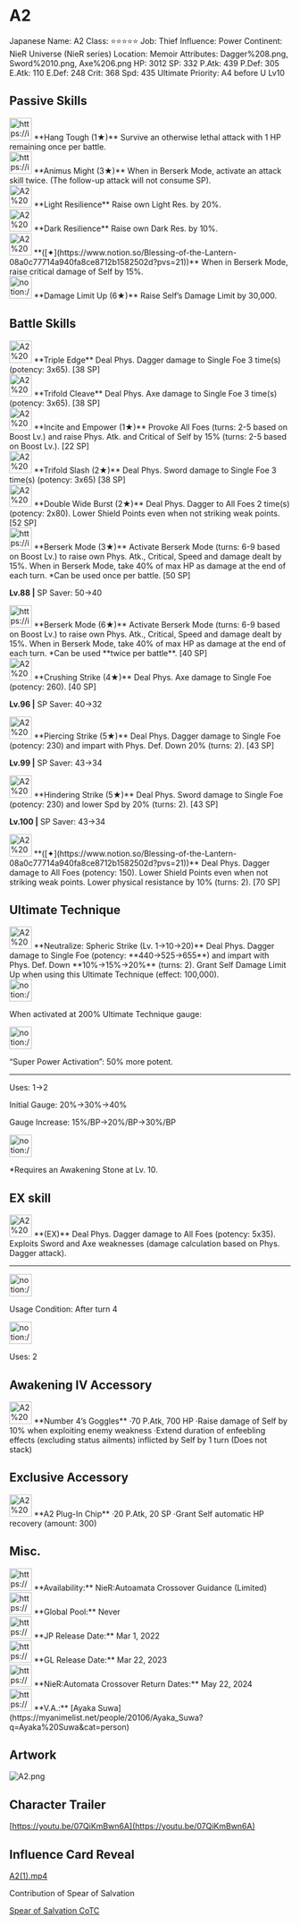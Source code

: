 # A2

Japanese Name: A2
Class: ⭐️⭐️⭐️⭐️⭐️
Job: Thief
Influence: Power
Continent: NieR Universe (NieR series)
Location: Memoir
Attributes: Dagger%208.png, Sword%2010.png, Axe%206.png
HP: 3012
SP: 332
P.Atk: 439
P.Def: 305
E.Atk: 110
E.Def: 248
Crit: 368
Spd: 435
Ultimate Priority: A4 before U Lv10

## Passive Skills

<aside>
<img src="https://img.game8.jp/6930246/2fa4ccbe0b4deace4bfec585fc84cb54.png/show" alt="https://img.game8.jp/6930246/2fa4ccbe0b4deace4bfec585fc84cb54.png/show" width="40px" /> **Hang Tough (1★)**
Survive an otherwise lethal attack with 1 HP remaining once per battle.

</aside>

<aside>
<img src="https://img.game8.jp/6974757/32d91e4cab8447d366e20e2ffc44e560.png/show" alt="https://img.game8.jp/6974757/32d91e4cab8447d366e20e2ffc44e560.png/show" width="40px" /> **Animus Might (3★)**
When in Berserk Mode, activate an attack skill twice. (The follow-up attack will not consume SP).

</aside>

<aside>
<img src="A2%208f13b80b261b41f7a5668f4c13a99e69/Light_Resilience.png" alt="A2%208f13b80b261b41f7a5668f4c13a99e69/Light_Resilience.png" width="40px" /> **Light Resilience**
Raise own Light Res. by 20%.

</aside>

<aside>
<img src="A2%208f13b80b261b41f7a5668f4c13a99e69/Dark_Resilience.png" alt="A2%208f13b80b261b41f7a5668f4c13a99e69/Dark_Resilience.png" width="40px" /> **Dark Resilience**
Raise own Dark Res. by 10%.

</aside>

<aside>
<img src="A2%208f13b80b261b41f7a5668f4c13a99e69/Critical_Force.png" alt="A2%208f13b80b261b41f7a5668f4c13a99e69/Critical_Force.png" width="40px" /> **([✦](https://www.notion.so/Blessing-of-the-Lantern-08a0c77714a940fa8ce8712b1582502d?pvs=21))**
When in Berserk Mode, raise critical damage of Self by 15%.

</aside>

<aside>
<img src="notion://custom_emoji/2482af5e-3bb7-4af8-a110-df4150e44521/17debbc6-5396-80a6-933a-007af3a7f551" alt="notion://custom_emoji/2482af5e-3bb7-4af8-a110-df4150e44521/17debbc6-5396-80a6-933a-007af3a7f551" width="40px" /> **Damage Limit Up (6★)**
Raise Self’s Damage Limit by 30,000.

</aside>

## Battle Skills

<aside>
<img src="A2%208f13b80b261b41f7a5668f4c13a99e69/Dagger.png" alt="A2%208f13b80b261b41f7a5668f4c13a99e69/Dagger.png" width="40px" /> **Triple Edge**
Deal Phys. Dagger damage to Single Foe 3 time(s) (potency: 3x65). [38 SP]

</aside>

<aside>
<img src="A2%208f13b80b261b41f7a5668f4c13a99e69/Axe.png" alt="A2%208f13b80b261b41f7a5668f4c13a99e69/Axe.png" width="40px" /> **Trifold Cleave**
Deal Phys. Axe damage to Single Foe 3 time(s) (potency: 3x65). [38 SP]

</aside>

<aside>
<img src="A2%208f13b80b261b41f7a5668f4c13a99e69/Incite.png" alt="A2%208f13b80b261b41f7a5668f4c13a99e69/Incite.png" width="40px" /> **Incite and Empower (1★)**
Provoke All Foes (turns: 2-5 based on Boost Lv.) and raise Phys. Atk. and Critical of Self by 15% (turns: 2-5 based on Boost Lv.). [22 SP]

</aside>

<aside>
<img src="A2%208f13b80b261b41f7a5668f4c13a99e69/Sword.png" alt="A2%208f13b80b261b41f7a5668f4c13a99e69/Sword.png" width="40px" /> **Trifold Slash (2★)**
Deal Phys. Sword damage to Single Foe 3 time(s) (potency: 3x65) [38 SP]

</aside>

<aside>
<img src="A2%208f13b80b261b41f7a5668f4c13a99e69/Dagger%201.png" alt="A2%208f13b80b261b41f7a5668f4c13a99e69/Dagger%201.png" width="40px" /> **Double Wide Burst (2★)**
Deal Phys. Dagger to All Foes 2 time(s) (potency: 2x80). Lower Shield Points even when not striking weak points. [52 SP]

</aside>

<aside>
<img src="https://img.game8.jp/6909195/fb1af3b553f4112d4403e0f7452fd2a2.png/show" alt="https://img.game8.jp/6909195/fb1af3b553f4112d4403e0f7452fd2a2.png/show" width="40px" /> **Berserk Mode (3★)**
Activate Berserk Mode (turns: 6-9 based on Boost Lv.) to raise own Phys. Atk., Critical, Speed and damage dealt by 15%. When in Berserk Mode, take 40% of max HP as damage at the end of each turn. *Can be used once per battle. [50 SP]

**Lv.88 |** SP Saver: 50→40

<aside>
<img src="https://img.game8.jp/6909195/fb1af3b553f4112d4403e0f7452fd2a2.png/show" alt="https://img.game8.jp/6909195/fb1af3b553f4112d4403e0f7452fd2a2.png/show" width="40px" /> **Berserk Mode (6★)**
Activate Berserk Mode (turns: 6-9 based on Boost Lv.) to raise own Phys. Atk., Critical, Speed and damage dealt by 15%. When in Berserk Mode, take 40% of max HP as damage at the end of each turn. *Can be used **twice per battle**. [40 SP]

</aside>

</aside>

<aside>
<img src="A2%208f13b80b261b41f7a5668f4c13a99e69/Axe%201.png" alt="A2%208f13b80b261b41f7a5668f4c13a99e69/Axe%201.png" width="40px" /> **Crushing Strike (4★)**
Deal Phys. Axe damage to Single Foe (potency: 260). [40 SP]

**Lv.96 |** SP Saver: 40→32

</aside>

<aside>
<img src="A2%208f13b80b261b41f7a5668f4c13a99e69/Dagger%202.png" alt="A2%208f13b80b261b41f7a5668f4c13a99e69/Dagger%202.png" width="40px" /> **Piercing Strike (5★)**
Deal Phys. Dagger damage to Single Foe (potency: 230) and impart with Phys. Def. Down 20% (turns: 2). [43 SP]

**Lv.99 |** SP Saver: 43→34

</aside>

<aside>
<img src="A2%208f13b80b261b41f7a5668f4c13a99e69/Sword%201.png" alt="A2%208f13b80b261b41f7a5668f4c13a99e69/Sword%201.png" width="40px" /> **Hindering Strike (5★)**
Deal Phys. Sword damage to Single Foe (potency: 230) and lower Spd by 20% (turns: 2). [43 SP]

**Lv.100 |** SP Saver: 43→34

</aside>

<aside>
<img src="A2%208f13b80b261b41f7a5668f4c13a99e69/Dagger%202.png" alt="A2%208f13b80b261b41f7a5668f4c13a99e69/Dagger%202.png" width="40px" /> **([✦](https://www.notion.so/Blessing-of-the-Lantern-08a0c77714a940fa8ce8712b1582502d?pvs=21))**
Deal Phys. Dagger damage to All Foes (potency: 150). Lower Shield Points even when not striking weak points. Lower physical resistance by 10% (turns: 2). [70 SP]

</aside>

## Ultimate Technique

<aside>
<img src="A2%208f13b80b261b41f7a5668f4c13a99e69/Dagger%203.png" alt="A2%208f13b80b261b41f7a5668f4c13a99e69/Dagger%203.png" width="40px" /> **Neutralize: Spheric Strike (Lv. 1→10→20)**
Deal Phys. Dagger damage to Single Foe (potency: **440→525→655**) and impart with Phys. Def. Down **10%→15%→20%** (turns: 2). Grant Self Damage Limit Up when using this Ultimate Technique (effect: 100,000).

<aside>
<img src="notion://custom_emoji/2482af5e-3bb7-4af8-a110-df4150e44521/137ebbc6-5396-80a2-a199-007a067e9993" alt="notion://custom_emoji/2482af5e-3bb7-4af8-a110-df4150e44521/137ebbc6-5396-80a2-a199-007a067e9993" width="40px" />

When activated at 200% Ultimate Technique gauge:

<aside>
<img src="notion://custom_emoji/2482af5e-3bb7-4af8-a110-df4150e44521/193ebbc6-5396-8035-8eea-007a52e85f9d" alt="notion://custom_emoji/2482af5e-3bb7-4af8-a110-df4150e44521/193ebbc6-5396-8035-8eea-007a52e85f9d" width="40px" />

“Super Power Activation”: 50% more potent.

</aside>

</aside>

---

Uses:
1→2

Initial Gauge:
20%→30%→40%

Gauge Increase:
15%/BP→20%/BP→30%/BP

<aside>
<img src="notion://custom_emoji/2482af5e-3bb7-4af8-a110-df4150e44521/182ebbc6-5396-80af-9978-007ac248795b" alt="notion://custom_emoji/2482af5e-3bb7-4af8-a110-df4150e44521/182ebbc6-5396-80af-9978-007ac248795b" width="40px" />

*Requires an Awakening Stone at Lv. 10.

</aside>

</aside>

## EX skill

<aside>
<img src="A2%208f13b80b261b41f7a5668f4c13a99e69/Dagger%203.png" alt="A2%208f13b80b261b41f7a5668f4c13a99e69/Dagger%203.png" width="40px" /> **(EX)**
Deal Phys. Dagger damage to All Foes (potency: 5x35). Exploits Sword and Axe weaknesses (damage calculation based on Phys. Dagger attack).

---

<aside>
<img src="notion://custom_emoji/2482af5e-3bb7-4af8-a110-df4150e44521/137ebbc6-5396-802c-b9bc-007a54884b6f" alt="notion://custom_emoji/2482af5e-3bb7-4af8-a110-df4150e44521/137ebbc6-5396-802c-b9bc-007a54884b6f" width="40px" />

Usage Condition: After turn 4

</aside>

<aside>
<img src="notion://custom_emoji/2482af5e-3bb7-4af8-a110-df4150e44521/137ebbc6-5396-80ba-9f36-007a936447ac" alt="notion://custom_emoji/2482af5e-3bb7-4af8-a110-df4150e44521/137ebbc6-5396-80ba-9f36-007a936447ac" width="40px" />

Uses: 2

</aside>

</aside>

## Awakening IV Accessory

<aside>
<img src="A2%208f13b80b261b41f7a5668f4c13a99e69/Awakening_IV.png" alt="A2%208f13b80b261b41f7a5668f4c13a99e69/Awakening_IV.png" width="40px" /> **Number 4’s Goggles**
·70 P.Atk, 700 HP
·Raise damage of Self by 10% when exploiting enemy weakness
·Extend duration of enfeebling effects (excluding status ailments) inflicted by Self by 1 turn (Does not stack)

</aside>

## Exclusive Accessory

<aside>
<img src="A2%208f13b80b261b41f7a5668f4c13a99e69/Accessory.png" alt="A2%208f13b80b261b41f7a5668f4c13a99e69/Accessory.png" width="40px" /> **A2 Plug-In Chip**
·20 P.Atk, 20 SP
·Grant Self automatic HP recovery (amount: 300)

</aside>

## Misc.

<aside>
<img src="https://www.notion.so/icons/gift_gray.svg" alt="https://www.notion.so/icons/gift_gray.svg" width="40px" /> **Availability:** NieR:Autoamata Crossover Guidance (Limited)

</aside>

<aside>
<img src="https://www.notion.so/icons/globe_gray.svg" alt="https://www.notion.so/icons/globe_gray.svg" width="40px" /> **Global Pool:** Never

</aside>

<aside>
<img src="https://www.notion.so/icons/calendar_red.svg" alt="https://www.notion.so/icons/calendar_red.svg" width="40px" /> **JP Release Date:**
Mar 1, 2022

</aside>

<aside>
<img src="https://www.notion.so/icons/calendar_blue.svg" alt="https://www.notion.so/icons/calendar_blue.svg" width="40px" /> **GL Release Date:**
Mar 22, 2023

</aside>

<aside>
<img src="https://www.notion.so/icons/history_gray.svg" alt="https://www.notion.so/icons/history_gray.svg" width="40px" /> **NieR:Automata Crossover Return Dates:**
May 22, 2024

</aside>

<aside>
<img src="https://www.notion.so/icons/microphone_gray.svg" alt="https://www.notion.so/icons/microphone_gray.svg" width="40px" /> **V.A.:** [Ayaka Suwa](https://myanimelist.net/people/20106/Ayaka_Suwa?q=Ayaka%20Suwa&cat=person)

</aside>

## Artwork

![A2.png](A2%208f13b80b261b41f7a5668f4c13a99e69/A2.png)

## Character Trailer

[https://youtu.be/07QiKmBwn6A](https://youtu.be/07QiKmBwn6A)

## Influence Card Reveal

[A2(1).mp4](A2%208f13b80b261b41f7a5668f4c13a99e69/A2(1).mp4)

Contribution of Spear of Salvation

[Spear of Salvation CoTC](https://www.youtube.com/@SpearOfSalvationCoTC)